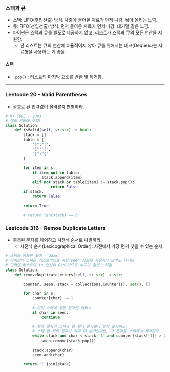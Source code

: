 ### 스택과 큐

* 스택: LIFO(후입선출) 방식. 나중에 들어온 자료가 먼저 나감. 쌓아 올리는 느낌.
* 큐: FIFO(선입선출) 방식. 먼저 들어온 자료가 먼저 나감. 대기열 같은 느낌.
* 파이썬은 스택과 큐를 별도로 제공하지 않고, 리스트가 스택과 큐의 모든 연산을 지원함.
  * 단 리스트는 큐의 연산에 효율적이지 않아 큐를 위해서는 데크(Deque)라는 자료형을 사용하는 게 좋음.

#### 스택

* `.pop()` : 리스트의 마지막 요소를 반환 및 제거함.

---

### Leetcode 20 - Valid Parentheses

* 괄호로 된 입력값이 올바른지 판별하라.

```python
# MY CODE - 28ms
# 예외 처리에 주의!
class Solution:
    def isValid(self, s: str) -> bool:
        stack = []
        table = {
            ")":"(",
            "]":"[",
            "}":"{"
        }
        
        for item in s:
            if item not in table:
                stack.append(item)
            elif not stack or table[item] != stack.pop():
                    return False
        if stack:
            return False
        
        return True
    	
        # return len(stack) == 0
```

### Leetcode 316 - Remoe Duplicate Letters

* 중복된 문자를 제외하고 사전식 순서로 나열하라.
  * 사전식 순서(Lexicographical Order): 사전에서 가장 먼저 찾을 수 있는 순서.

```python
# 스택을 이용한 풀이 - 28ms
# 파이썬의 스택은 리스트이므로 사실 seen 집합은 사용하지 않아도 되지만,
# 그러면 리스트의 in 연산이 O(n)이므로 속도가 훨씬 느려짐.
class Solution:
    def removeDuplicateLetters(self, s: str) -> str:
        
        counter, seen, stack = collections.Counter(s), set(), []
        
        for char in s:
            counter[char] -= 1
            
            # 이미 스택에 쌓인 문자면 컨티뉴
            if char in seen:
                continue
            
            # 현재 문자가 스택의 맨 위의 문자보다 앞선 문자이고,
            # 스택 맨 위의 문자가 뒤에 더 남아있다면, 그 문자를 스택에서 제거한다.
            while stack and char < stack[-1] and counter[stack[-1]] > 0:
                seen.remove(stack.pop())
            
            stack.append(char)
            seen.add(char)
        
        return ''.join(stack)
```

